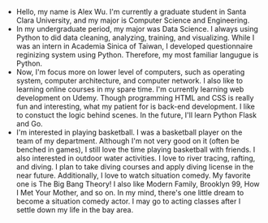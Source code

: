 - Hello, my name is Alex Wu. I'm currently a graduate student in Santa Clara University, and my major is Computer Science and Engineering. 
- In my undergraduate period, my major was Data Science. I always using Python to did data cleaning, analyzing, training, and visualizing. While I was an intern in Academia Sinica of Taiwan, I developed questionnaire reginizing system using Python. Therefore, my most familiar langugue is Python. 
- Now, I'm focus more on lower level of computers, such as operating system, computer architecture, and computer network. I also like to learning online courses in my spare time. I'm currently learning web development on Udemy. Though programming HTML and CSS is really fun and interesting, what my patient for is back-end development. I like to constuct the logic behind scenes. In the future, I'll learn Python Flask and Go.
- I'm interested in playing basketball. I was a basketball player on the team of my department. Although I'm not very good on it (often be benched in games), I still love the time playing basketball with friends. I also interested in outdoor water activities. I love to river tracing, rafting, and diving. I plan to take diving courses and apply diving license in the near future. Additionally, I love to watch situation comedy. My favorite one is The Big Bang Theory! I also like Modern Family, Brooklyn 99, How I Met Your Mother, and so on. In my mind, there's one little dream to become a situation comedy actor. I may go to acting classes after I settle down my life in the bay area.

<!---
alexwu727/alexwu727 is a ✨ special ✨ repository because its `README.md` (this file) appears on your GitHub profile.
You can click the Preview link to take a look at your changes.
--->
